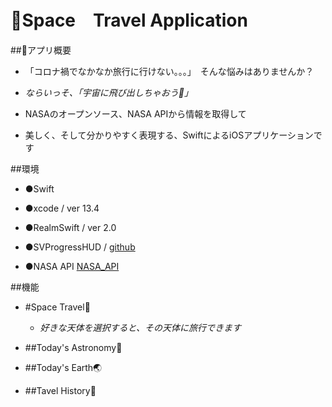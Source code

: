 # 🚀Space　Travel Application

##📱アプリ概要

  - 「コロナ禍でなかなか旅行に行けない。。。」　そんな悩みはありませんか？
  
  - _ならいっそ、「宇宙に飛び出しちゃおう💫」_
  
  
  - NASAのオープンソース、NASA APIから情報を取得して
  
  - 美しく、そして分かりやすく表現する、SwiftによるiOSアプリケーションです
  
  
##環境


  - ●Swift
  
  - ●xcode / ver 13.4
  
  - ●RealmSwift / ver 2.0
  
  - ●SVProgressHUD / [github](https://github.com/SVProgressHUD/SVProgressHUD)
  
  - ●NASA API [NASA_API](https://api.nasa.gov/)
  
  
##機能


   - #Space Travel🚀
   
     - _好きな天体を選択すると、その天体に旅行できます_
     
     
   
   
   - ##Today's Astronomy💫
   
   
   - ##Today's Earth🌏
   
   
   - ##Tavel History📝

